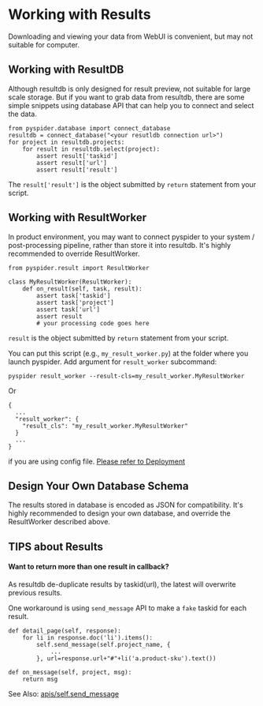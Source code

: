 Working with Results
====================
Downloading and viewing your data from WebUI is convenient, but may not suitable for computer.

Working with ResultDB
---------------------
Although resultdb is only designed for result preview, not suitable for large scale storage. But if you want to grab data from resultdb, there are some simple snippets using database API that can help you to connect and select the data.

```
from pyspider.database import connect_database
resultdb = connect_database("<your resutldb connection url>")
for project in resultdb.projects:
    for result in resultdb.select(project):
        assert result['taskid']
        assert result['url']
        assert result['result']
```

The `result['result']` is the object submitted by `return` statement from your script.

Working with ResultWorker
-------------------------
In product environment, you may want to connect pyspider to your system / post-processing pipeline, rather than store it into resultdb. It's highly recommended to override ResultWorker.

```
from pyspider.result import ResultWorker

class MyResultWorker(ResultWorker):
    def on_result(self, task, result):
        assert task['taskid']
        assert task['project']
        assert task['url']
        assert result
        # your processing code goes here
```

`result` is the object submitted by `return` statement from your script.

You can put this script (e.g., `my_result_worker.py`) at the folder where you launch pyspider. Add argument for `result_worker` subcommand:

`pyspider result_worker --result-cls=my_result_worker.MyResultWorker`

Or

```
{
  ...
  "result_worker": {
    "result_cls": "my_result_worker.MyResultWorker"
  }
  ...
}
```

if you are using config file. [Please refer to Deployment](/Deployment)

Design Your Own Database Schema
-------------------------------
The results stored in database is encoded as JSON for compatibility. It's highly recommended to design your own database, and override the ResultWorker described above.

TIPS about Results
-------------------
#### Want to return more than one result in callback?
As resultdb de-duplicate results by taskid(url), the latest will overwrite previous results.

One workaround is using `send_message` API to make a `fake` taskid for each result.

```
def detail_page(self, response):
    for li in response.doc('li').items():
        self.send_message(self.project_name, {
            ...
        }, url=response.url+"#"+li('a.product-sku').text())

def on_message(self, project, msg):
    return msg
```

See Also: [apis/self.send_message](/apis/self.send_message)
